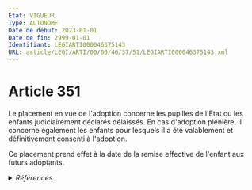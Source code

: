 ```yaml
---
État: VIGUEUR
Type: AUTONOME
Date de début: 2023-01-01
Date de fin: 2999-01-01
Identifiant: LEGIARTI000046375143
URL: article/LEGI/ARTI/00/00/46/37/51/LEGIARTI000046375143.xml
---
```


<h1>Article 351</h1>

Le placement en vue de l'adoption concerne les pupilles de l'Etat ou les enfants
judiciairement déclarés délaissés. En cas d'adoption plénière, il concerne
également les enfants pour lesquels il a été valablement et définitivement
consenti à l'adoption.<br />

Ce placement prend effet à la date de la remise effective de l'enfant aux futurs
adoptants.


<details>
  <summary><em>Références</em></summary>

  <h2>Articles faisant référence à l'article</h2>
  
  <ul>
    <li>
      <a href="https://legal.tricoteuses.fr//redirection/LEGIARTI000046369154?vers=git&vers=legifrance">Ordonnance n° 2022-1292 du 5 octobre 2022 prise en application de l'article 18 de la loi n° 2022-219 du 21 février 2022 visant à réformer l'adoption - article 9 ENTIEREMENT_MODIF</a> MODIFIE source
    </li>
    <li>
      <a href="https://legal.tricoteuses.fr//redirection/LEGIARTI000046369152?vers=git&vers=legifrance">Ordonnance n° 2022-1292 du 5 octobre 2022 prise en application de l'article 18 de la loi n° 2022-219 du 21 février 2022 visant à réformer l'adoption - article 8 ENTIEREMENT_MODIF</a> DEPLACEMENT cible
    </li>
  </ul>
  
  <h2>Références faites par l'article</h2>
  
  <ul>
    <li>
      1966-07-11 CITATION cible <a href="https://legal.tricoteuses.fr//redirection/LEGIARTI000006283832?vers=git&vers=legifrance">Loi n° 66-500 du 11 juillet 1966 portant réforme de l'adoption - article 8 AUTONOME VIGUEUR, en vigueur depuis le 1966-11-01</a>
    </li>
    <li>
      1967-01-10 CITATION cible <a href="https://legal.tricoteuses.fr//redirection/LEGIARTI000006683153?vers=git&vers=legifrance">Décret n°67-45 du 12 janvier 1967 PRIS POUR L'APPLICATION DE L'ARTICLE 100-1 DU CODE DE LA FAMILLE ET DE L'AIDE SOCIALE RELATIF AU CONTROLE DES OEUVRES D'ADOPTION. - article 11 AUTONOME ABROGE, en vigueur du 1967-01-13 au 1989-02-14</a>
    </li>
    <li>
      1973-09-25 CITATION cible <a href="https://legal.tricoteuses.fr//redirection/LEGIARTI000006407440?vers=git&vers=legifrance">Décret n°73-934 du 25 septembre 1973 relatif au fonds de prévoyance militaire. - article 2 AUTONOME ABROGE, en vigueur du 2007-05-16 au 2008-04-26</a>
    </li>
    <li>
      1974-05-24 CITATION cible <a href="https://legal.tricoteuses.fr//redirection/LEGIARTI000024063467?vers=git&vers=legifrance">Arrêté du 24 mai 1974 fixant les conditions d'application du décret n° 73-934 du 25 septembre 1973 relatif au fonds de prévoyance militaire et du décret n° 2007-890 du 15 mai 2007 portant création, organisation et fonctionnement du fonds de prévoyance militaire et de l'aéronautique - article 9 AUTONOME ABROGE, en vigueur du 2011-05-22 au 2015-08-16</a>
    </li>
    <li>
      1982-10-28 CITATION cible <a href="https://legal.tricoteuses.fr//redirection/LEGIARTI000006682894?vers=git&vers=legifrance">Décret n°82-938 du 28 octobre 1982 CREANT UNE MEDAILLE DE LA FAMILLE FRANCAISE. - article 2 AUTONOME ABROGE, en vigueur du 1983-01-01 au 2004-10-26</a>
    </li>
    <li>
      1985-08-23 CITATION cible <a href="https://legal.tricoteuses.fr//redirection/LEGIARTI000006683006?vers=git&vers=legifrance">Décret n°85-937 du 23 août 1985 relatif au conseil de famille des pupilles de l'Etat. - article 16 AUTONOME ABROGE, en vigueur du 1998-09-15 au 2004-10-26</a>
    </li>
    <li>
      1985-08-23 CITATION cible <a href="https://legal.tricoteuses.fr//redirection/LEGIARTI000006683010?vers=git&vers=legifrance">Décret n°85-937 du 23 août 1985 relatif au conseil de famille des pupilles de l'Etat. - article 18 AUTONOME ABROGE, en vigueur du 1998-09-15 au 2004-10-26</a>
    </li>
    <li>
      1989-02-10 CITATION cible <a href="https://legal.tricoteuses.fr//redirection/LEGIARTI000006683757?vers=git&vers=legifrance">Décret n°89-95 du 10 février 1989 relatif aux oeuvres d'adoption. - article 22 AUTONOME ABROGE, en vigueur du 1989-02-14 au 2002-04-25</a>
    </li>
    <li>
      2002-04-18 CITATION cible <a href="https://legal.tricoteuses.fr//redirection/LEGIARTI000006684423?vers=git&vers=legifrance">Décret n°2002-575 du 18 avril 2002 relatif aux organismes autorisés et habilités pour l'adoption - article 18 AUTONOME ABROGE, en vigueur du 2002-04-25 au 2004-10-26</a>
    </li>
    <li>
      2022-10-05 DEPLACEMENT source <a href="https://legal.tricoteuses.fr//redirection/LEGIARTI000046369152?vers=git&vers=legifrance">Ordonnance n° 2022-1292 du 5 octobre 2022 prise en application de l'article 18 de la loi n° 2022-219 du 21 février 2022 visant à réformer l'adoption - article 8 ENTIEREMENT_MODIF</a>
    </li>
    <li>
      2022-10-05 MODIFIE cible <a href="https://legal.tricoteuses.fr//redirection/LEGIARTI000046369154?vers=git&vers=legifrance">Ordonnance n° 2022-1292 du 5 octobre 2022 prise en application de l'article 18 de la loi n° 2022-219 du 21 février 2022 visant à réformer l'adoption - article 9 ENTIEREMENT_MODIF</a>
    </li>
    <li>
      2024-05-30 CITATION cible <a href="https://legal.tricoteuses.fr//redirection/LEGIARTI000049623140?vers=git&vers=legifrance">Décret n° 2024-491 du 30 mai 2024 relatif au conseil de famille des pupilles de l'Etat - article 1 ENTIEREMENT_MODIF</a>
    </li>
    <li>
      2999-01-01 CITATION cible <a href="https://legal.tricoteuses.fr//redirection/LEGIARTI000049624691?vers=git&vers=legifrance">Code de l'action sociale et des familles - article R224-15 AUTONOME VIGUEUR, en vigueur depuis le 2024-06-01</a>
    </li>
    <li>
      2999-01-01 CITATION cible <a href="https://legal.tricoteuses.fr//redirection/LEGIARTI000049624677?vers=git&vers=legifrance">Code de l'action sociale et des familles - article R224-17 AUTONOME VIGUEUR, en vigueur depuis le 2024-06-01</a>
    </li>
    <li>
      2999-01-01 CITATION cible <a href="https://legal.tricoteuses.fr//redirection/LEGIARTI000047971703?vers=git&vers=legifrance">Code de l'action sociale et des familles - article R225-31 AUTONOME VIGUEUR, en vigueur depuis le 2023-08-16</a>
    </li>
    <li>
      2999-01-01 CITATION cible <a href="https://legal.tricoteuses.fr//redirection/LEGIARTI000050404193?vers=git&vers=legifrance">Code de la défense - article D4123-4 AUTONOME VIGUEUR, en vigueur depuis le 2024-10-30</a>
    </li>
    <li>
      2999-01-01 CITATION cible <a href="https://legal.tricoteuses.fr//redirection/LEGIARTI000050404274?vers=git&vers=legifrance">Code de la défense - article R4123-21 AUTONOME VIGUEUR, en vigueur depuis le 2024-10-30</a>
    </li>
  </ul>
</details>
